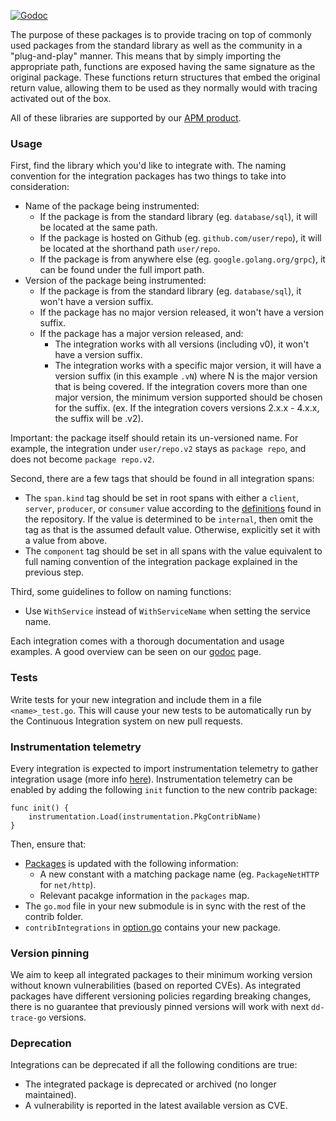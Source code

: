 [![Godoc](http://img.shields.io/badge/godoc-reference-blue.svg?style=flat)](https://pkg.go.dev/github.com/DataDog/dd-trace-go/v2/contrib)

The purpose of these packages is to provide tracing on top of commonly used packages from the standard library as well as the
community in a "plug-and-play" manner. This means that by simply importing the appropriate path, functions are exposed having
 the same signature as the original package. These functions return structures that embed the original return value, allowing
them to be used as they normally would with tracing activated out of the box.

All of these libraries are supported by our [APM product](https://www.datadoghq.com/apm/).

### Usage

First, find the library which you'd like to integrate with. The naming convention for the integration packages has two things to take into consideration:

* Name of the package being instrumented:
  * If the package is from the standard library (eg. `database/sql`), it will be located at the same path.
  * If the package is hosted on Github (eg. `github.com/user/repo`), it will be located at the shorthand path `user/repo`.
  * If the package is from anywhere else (eg. `google.golang.org/grpc`), it can be found under the full import path.
* Version of the package being instrumented:
  * If the package is from the standard library (eg. `database/sql`), it won't have a version suffix.
  * If the package has no major version released, it won't have a version suffix.
  * If the package has a major version released, and:
    * The integration works with all versions (including v0), it won't have a version suffix.
    * The integration works with a specific major version, it will have a version suffix (in this example `.vN`) where N is the major version that is being covered. If the integration covers more than one major version, the minimum version supported should be chosen for the suffix. (ex. If the integration covers versions 2.x.x - 4.x.x, the suffix will be .v2).

Important: the package itself should retain its un-versioned name. For example, the integration under `user/repo.v2` stays as `package repo`, and does not become `package repo.v2`.

Second, there are a few tags that should be found in all integration spans:

* The `span.kind` tag should be set in root spans with either a `client`, `server`, `producer`, or `consumer` value according to the [definitions](../ddtrace/ext/span_kind.go) found in the repository.
If the value is determined to be `internal`, then omit the tag as that is the assumed default value. Otherwise, explicitly set it with a value from above.
* The `component` tag should be set in all spans with the value equivalent to full naming convention of the integration package explained in the previous step.

Third, some guidelines to follow on naming functions:

* Use `WithService` instead of `WithServiceName` when setting the service name.

Each integration comes with a thorough documentation and usage examples. A good overview can be seen on our [godoc](https://pkg.go.dev/github.com/DataDog/dd-trace-go/v2/contrib) page.

### Tests

Write tests for your new integration and include them in a file ``<name>_test.go``. This will cause your new tests to be automatically run by the Continuous Integration system on new pull requests.

### Instrumentation telemetry

Every integration is expected to import instrumentation telemetry to gather integration usage (more info [here](https://docs.datadoghq.com/tracing/configure_data_security/#telemetry-collection)). Instrumentation telemetry can be enabled by adding the following `init` function to the new contrib package:

```golang
func init() {
    instrumentation.Load(instrumentation.PkgContribName)
}
```

Then, ensure that:

* [Packages](../instrumentation/packages.go) is updated with the following information:
  * A new constant with a matching package name (eg. `PackageNetHTTP` for `net/http`).
  * Relevant pacakge information in the `packages` map.
* The `go.mod` file in your new submodule is in sync with the rest of the contrib folder.
* `contribIntegrations` in [option.go](../ddtrace/tracer/option.go) contains your new package.

### Version pinning

We aim to keep all integrated packages to their minimum working version without known vulnerabilities (based on reported CVEs). As integrated packages have different versioning policies regarding breaking changes,
there is no guarantee that previously pinned versions will work with next `dd-trace-go` versions.

### Deprecation

Integrations can be deprecated if all the following conditions are true:

* The integrated package is deprecated or archived (no longer maintained).
* A vulnerability is reported in the latest available version as CVE.

